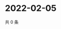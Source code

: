 # 2022-02-05

共 0 条

<!-- BEGIN WEIBO -->
<!-- 最后更新时间 Sat Feb 05 2022 15:00:34 GMT+0800 (China Standard Time) -->

<!-- END WEIBO -->
